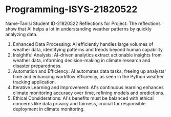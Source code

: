 # Programming-ISYS-21820522
Name-Tanisi
Student ID-21820522
Reflections for Project: The reflections show that AI helps a lot in understanding weather patterns by quickly analyzing data.
1. Enhanced Data Processing: AI efficiently handles large volumes of weather data, identifying patterns and trends beyond human capability.
2. Insightful Analysis: AI-driven analytics extract actionable insights from weather data, informing decision-making in climate research and disaster preparedness.
3. Automation and Efficiency: AI automates data tasks, freeing up analysts' time and enhancing workflow efficiency, as seen in the Python weather tracking application.
4. Iterative Learning and Improvement: AI's continuous learning enhances climate monitoring accuracy over time, refining models and predictions.
5. Ethical Considerations: AI's benefits must be balanced with ethical concerns like data privacy and fairness, crucial for responsible deployment in climate monitoring.
